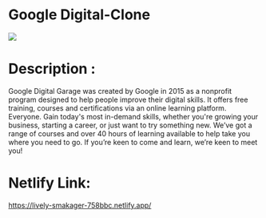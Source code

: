 # Google Digital-Clone
 <image src="https://i.ibb.co/68G2wsS/google-digital.png"></image>

# Description :
Google Digital Garage was created by Google in 2015 as a nonprofit program designed to help people improve their digital skills. It offers free training, courses and certifications via an online learning platform.
Everyone. Gain today's most in-demand skills, whether you're growing your business, starting a career, or just want to try something new. We’ve got a range of courses and over 40 hours of learning available to help take you where you need to go. If you’re keen to come and learn, we’re keen to meet you!


# Netlify Link:
https://lively-smakager-758bbc.netlify.app/
